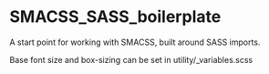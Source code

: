 # SMACSS_SASS_boilerplate
A start point for working with SMACSS, built around SASS imports. 

Base font size and box-sizing can be set in utility/_variables.scss
